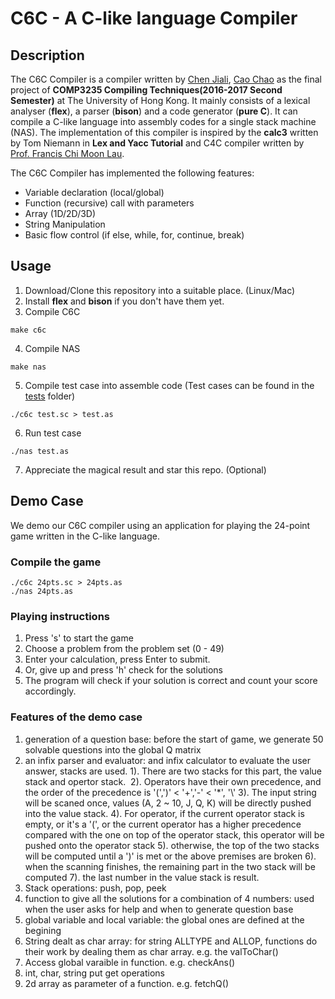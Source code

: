 # C6C - A C-like language Compiler

## Description
The C6C Compiler is a compiler written by [Chen Jiali](https://github.com/Charliechen1), [Cao Chao](https://github.com/caochao39) as the final project of **COMP3235 Compiling Techniques(2016-2017 Second Semester)** at The University of Hong Kong. It mainly consists of a lexical analyser (**flex**), a parser (**bison**) and a code generator (**pure C**). It can compile a C-like language into assembly codes for a single stack machine (NAS). The implementation of this compiler is inspired by the **calc3** written by Tom Niemann in **Lex and Yacc Tutorial** and C4C compiler written by [Prof. Francis Chi Moon Lau](http://i.cs.hku.hk/~fcmlau/).

The C6C Compiler has implemented the following features:

- Variable declaration (local/global)
- Function (recursive) call with parameters
- Array (1D/2D/3D)
- String Manipulation
- Basic flow control (if else, while, for, continue, break)

## Usage

1. Download/Clone this repository into a suitable place. (Linux/Mac)
2. Install **flex** and **bison** if you don't have them yet.
3. Compile C6C
  ```
  make c6c
  ```
4. Compile NAS
  ```
  make nas
  ```
5. Compile test case into assemble code (Test cases can be found in the [tests](./tests) folder)
  ```
  ./c6c test.sc > test.as
  ```
6. Run test case
  ```
  ./nas test.as
  ```
7. Appreciate the magical result and star this repo. (Optional)

## Demo Case
We demo our C6C compiler using an application for playing the 24-point game written in the C-like language.

### Compile the game
```
./c6c 24pts.sc > 24pts.as
./nas 24pts.as
```

### Playing instructions

1. Press 's' to start the game
2. Choose a problem from the problem set (0 - 49)
3. Enter your calculation, press Enter to submit.
4. Or, give up and press 'h' check for the solutions
5. The program will check if your solution is correct and count your score accordingly.


### Features of the demo case
1. generation of a question base: before the start of game, we generate 50 solvable questions into the global Q matrix
2. an infix parser and evaluator: and infix calculator to evaluate the user answer, stacks are used. 
  1). There are two stacks for this part, the value stack and opertor stack. 
  2). Operators have their own precedence, and the order of the precedence is '(',')' < '+','-' < '\*', '\\'
  3). The input string will be scaned once, values (A, 2 ~ 10, J, Q, K) will be directly pushed into the value stack.
  4). For operator, if the current operator stack is empty, or it's a '(', or the current operator has a higher precedence compared with   the one on top of the operator stack, this operator will be pushed onto the operator stack
  5). otherwise, the top of the two stacks will be computed until a ')' is met or the above premises are broken
  6). when the scanning finishes, the remaining part in the two stack will be computed
  7). the last number in the value stack is result.
3. Stack operations: push, pop, peek
4. function to give all the solutions for a combination of 4 numbers: used when the user asks for help and when to generate question base
5. global variable and local variable: the global ones are defined at the begining
6. String dealt as char array: for string ALLTYPE and ALLOP, functions do their work by dealing them as char array. e.g. the valToChar()
7. Access global varaible in function. e.g. checkAns()
8. int, char, string put get operations
9. 2d array as parameter of a function. e.g. fetchQ()
